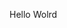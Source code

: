 Hello Wolrd






















































































































































































































































































































































































































































































































































































































































































































































































































































































































































































































































































































































































































































































































































































































































































































































































































































































































































































































































































































































































































































































































































































































































































































































































































































































































































































































































































































































































































































































































































































































